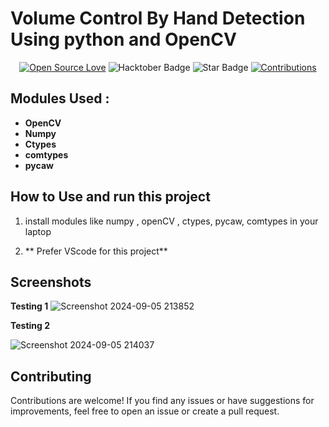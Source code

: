 # Volume Control By Hand Detection Using python and OpenCV

<div align="center">

[![Open Source Love](https://firstcontributions.github.io/open-source-badges/badges/open-source-v1/open-source.svg)](https://github.com/chanduajay/volume-control-using-handdetection-opencv-python)
<img src="https://img.shields.io/badge/HacktoberFest-2023-blueviolet" alt="Hacktober Badge"/>
<img src="https://img.shields.io/static/v1?label=%E2%AD%90&message=If%20Useful&style=style=flat&color=BC4E99" alt="Star Badge"/>
<a href="https://github.com/chanduajay" ><img src="https://img.shields.io/badge/Contributions-welcome-green.svg?style=flat&logo=github" alt="Contributions" /></a>

</div>

## Modules Used :

- **OpenCV** 
- **Numpy**
- **Ctypes** 
- **comtypes**
- **pycaw**
  
## How to Use and run this project 

1. install modules like numpy , openCV , ctypes, pycaw, comtypes in your laptop

5. ** Prefer VScode for this project**

## Screenshots

**Testing 1**
![Screenshot 2024-09-05 213852](https://github.com/user-attachments/assets/652631b1-b79b-4461-b9de-06e4002e742e)


**Testing 2**

![Screenshot 2024-09-05 214037](https://github.com/user-attachments/assets/0da0d713-6d1b-4644-8162-859d7aaaba61)


## Contributing

Contributions are welcome! If you find any issues or have suggestions for improvements, feel free to open an issue or create a pull request.
